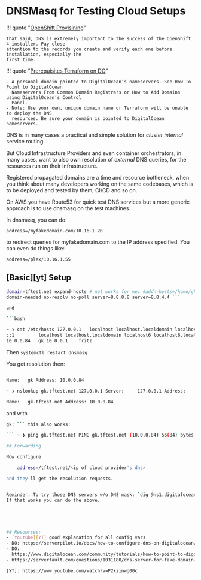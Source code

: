 # DNSMasq for Testing Cloud Setups

!!! quote "[OpenShift
Provisining](https://cloud.redhat.com/blog/how-to-install-openshift-4.6-on-vmware-with-upi)"

    That said, DNS is extremely important to the success of the OpenShift 4 installer. Pay close
    attention to the records you create and verify each one before installation, especially the
    first time.

!!! quote "[Prerequisites Terraform on
DO](https://www.digitalocean.com/community/tutorials/how-to-use-terraform-with-digitalocean)"

    - A personal domain pointed to DigitalOcean’s nameservers. See How To Point to DigitalOcean
      Nameservers From Common Domain Registrars or How to Add Domains using DigitalOcean’s Control
      Panel.
    - Note: Use your own, unique domain name or Terraform will be unable to deploy the DNS
      resources. Be sure your domain is pointed to DigitalOcean nameservers.

DNS is in many cases a practical and simple solution for _cluster internal_ service routing.

But Cloud Infrastructure Providers and even container orchestrators, in many cases, want to also own
resolution of _external_ DNS queries, for the resources run on their Infrastructure.

Registered propagated domains are a time and resource bottleneck, when you think about many
developers working on the same codebases, which is to be deployed and tested by them, CI/CD and so
on.

On AWS you have Route53 for quick test DNS services but a more generic approach is to use dnsmasq on
the test machines.

In dnsmasq, you can do:

    address=/myfakedomain.com/10.16.1.20

to redirect queries for myfakedomain.com to the IP address specified. You can even do things like:

    address=/plex/10.16.1.55

## [Basic][yt] Setup

````bash ~ ❯ cat /etc/dnsmasq.d/tftest.net no-dhcp-interface=enp56s0u1u2i5 bogus-priv
domain=tftest.net expand-hosts # not works for me: #addn-hosts=/home/gk/tfhosts local=/tftest.net/
domain-needed no-resolv no-poll server=8.8.8.8 server=8.8.4.4 ```

and

```bash

~ ❯ cat /etc/hosts 127.0.0.1   localhost localhost.localdomain localhost4 localhost4.localdomain4
::1         localhost localhost.localdomain localhost6 localhost6.localdomain6 10.0.0.30   hp
10.0.0.84   gk 10.0.0.1    fritz

````

Then `systemctl restart dnsmasq`

You get resolution then:

```bash ~ ❯ nslookup gk 127.0.0.1 Server:     127.0.0.1 Address:    127.0.0.1#53

Name:   gk Address: 10.0.0.84

~ ❯ nslookup gk.tftest.net 127.0.0.1 Server:     127.0.0.1 Address:    127.0.0.1#53

Name:   gk.tftest.net Address: 10.0.0.84

```

and with

````bash ~ ❯ sudo systemd-resolve --set-dns 127.0.0.1 --interface=enp56s0u1u2i5 [sudo] password for
gk: ``` this also works:

``` ~ ❯ ping gk.tftest.net PING gk.tftest.net (10.0.0.84) 56(84) bytes of data. ```

## Forwarding

Now configure

    address=/tftest.net/<ip of cloud provider's dns>

and they'll get the resolution requests.


Reminder: To try those DNS servers w/o DNS mask: `dig @ns1.digitalocean.com host1.mytest.com`
If that works you can do the above.





## Resources:
- [Youtube][YT] good explanation for all config vars
- DO: https://serverpilot.io/docs/how-to-configure-dns-on-digitalocean/
- DO:
  https://www.digitalocean.com/community/tutorials/how-to-point-to-digitalocean-nameservers-from-common-domain-registrars
- https://serverfault.com/questions/1031180/dns-server-for-fake-domain-for-internal-testing-usage-only-on-linux

[YT]: https://www.youtube.com/watch?v=P2kiinwg00c
````
